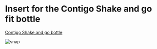 # Insert for the Contigo Shake and go fit bottle

[Contigo Shake and go bottle](http://www.gocontigo.com/28-oz-tasteguard-shake-and-go-fit.html)



![*snap*](twist.gif)